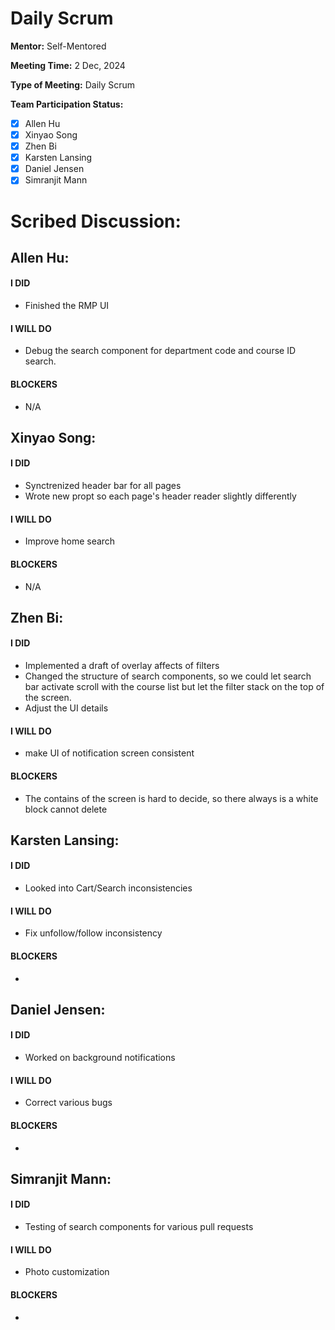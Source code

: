 # Daily Scrum

**Mentor:** Self-Mentored

**Meeting Time:** 2 Dec, 2024

**Type of Meeting:** Daily Scrum

**Team Participation Status:** 
- [x] Allen Hu 
- [x] Xinyao Song 
- [x] Zhen Bi 
- [x] Karsten Lansing 
- [x] Daniel Jensen 
- [x] Simranjit Mann 

# **Scribed Discussion:**

## **Allen Hu:**  
#### **I DID**  
- Finished the RMP UI

#### **I WILL DO**  
- Debug the search component for department code and course ID search. 

#### **BLOCKERS**  
- N/A

## **Xinyao Song:**  
#### **I DID**  
- Synctrenized header bar for all pages
- Wrote new propt so each page's header reader slightly differently

#### **I WILL DO**  
- Improve home search 

#### **BLOCKERS**  
- N/A

## **Zhen Bi:**  
#### **I DID**  
- Implemented a draft of overlay affects of filters
- Changed the structure of search components, so we could let search bar activate scroll with the course list but let the filter stack on the top of the screen.
- Adjust the UI details

#### **I WILL DO**  
- make UI of notification screen consistent

#### **BLOCKERS**  
- The contains of the screen is hard to decide, so there always is a white block cannot delete

## **Karsten Lansing:**  
#### **I DID**  
- Looked into Cart/Search inconsistencies 

#### **I WILL DO**  
- Fix unfollow/follow inconsistency 

#### **BLOCKERS**  
- 

## **Daniel Jensen:**  
#### **I DID**  
- Worked on background notifications

#### **I WILL DO**  
- Correct various bugs

#### **BLOCKERS**  
-

## **Simranjit Mann:**  
#### **I DID**  
- Testing of search components for various pull requests

#### **I WILL DO**  
- Photo customization

#### **BLOCKERS**  
-
